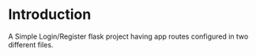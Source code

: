 # Introduction
A Simple Login/Register flask project having app routes configured in two different files.
